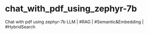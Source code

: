 # chat_with_pdf_using_zephyr-7b
Chat with pdf using zephyr-7b LLM | #RAG | #Semantic&amp;Embedding | #HybridSearch  
